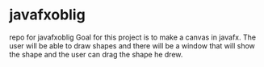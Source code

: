 # javafxoblig
repo for javafxoblig
Goal for this project is to make a canvas in javafx. The user will be able to draw shapes and there will be a window that will show the shape and the user can drag the shape he drew.

